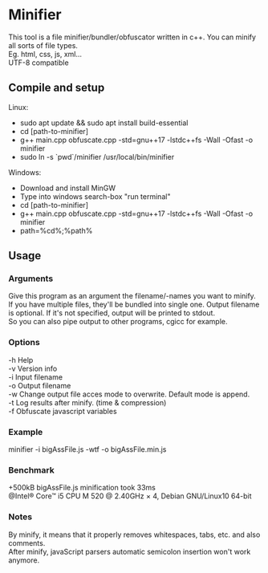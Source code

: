 # Minifier  
This tool is a file minifier/bundler/obfuscator written in c++. You can minify all sorts of file types.  
Eg. html, css, js, xml...  
UTF-8 compatible  
  
## Compile and setup 
Linux:  
* sudo apt update && sudo apt install build-essential
* cd [path-to-minifier]
* g++ main.cpp obfuscate.cpp -std=gnu++17 -lstdc++fs -Wall -Ofast -o minifier  
* sudo ln -s \`pwd\`/minifier /usr/local/bin/minifier  
  
Windows:  
* Download and install MinGW  
* Type into windows search-box "run terminal"  
* cd [path-to-minifier]  
* g++ main.cpp obfuscate.cpp -std=gnu++17 -lstdc++fs -Wall -Ofast -o minifier  
* path=%cd%;%path%  
  
## Usage  
### Arguments  
Give this program as an argument the filename/-names you want to minify.  
If you have multiple files, they'll be bundled into single one.
Output filename is optional. If it's not specified, output will be printed to stdout.  
So you can also pipe output to other programs, cgicc for example.  
  
### Options  
-h  Help  
-v  Version info  
-i  Input filename  
-o  Output filename  
-w  Change output file acces mode to overwrite. Default mode is append.  
-t  Log results after minify. (time & compression)  
-f  Obfuscate javascript variables  
  
### Example  
minifier -i bigAssFile.js -wtf -o bigAssFile.min.js  
  
### Benchmark  
+500kB bigAssFile.js minification took 33ms  
@Intel® Core™ i5 CPU M 520 @ 2.40GHz × 4, Debian GNU/Linux10 64-bit
  
### Notes  
By minify, it means that it properly removes whitespaces, tabs, etc. and also comments.  
After minify, javaScript parsers automatic semicolon insertion won't work anymore.  
